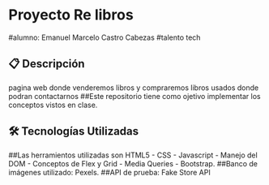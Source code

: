 # Proyecto Re libros
#alumno: Emanuel Marcelo Castro Cabezas
#talento tech
## 📋 Descripción
pagina web donde venderemos libros y compraremos libros usados donde podran contactarnos
##Este repositorio tiene como ojetivo implementar los conceptos vistos en clase.
## 🛠 Tecnologías Utilizadas
##Las herramientos utilizadas son HTML5 - CSS - Javascript - Manejo del DOM - Conceptos de Flex y Grid - Media Queries - Bootstrap.
##Banco de imágenes utilizado: Pexels. ##API de prueba: Fake Store API
